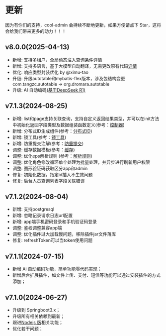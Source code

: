 # 更新

因为有你们的支持，cool-admin 会持续不断地更新，如果方便请点下 Star，这将会给我们带来更多的动力！！！


## v8.0.0(2025-04-13)
- 新增: 支持多租户，全局动态注入查询条件[详情](/src/guide/tenant.md)
- 新增: 支持多语言，基于大模型自动翻译，无需更改原有代码[详情](/src/guide/i18n.md)
- 优化: 响应类型封装优化 by @ximu-tao
- 升级: 升级autotable和mybatis-flex版本，涉及包结构变更 com.tangzc.autotable -> org.dromara.autotable
- 升级: AI 自动编码[(基于DeepSeek R1)](https://www.deepseek.com/)

## v7.1.3(2024-08-25)
- 新增: list和page支持关联查询，支持自定义返回结果类型，并可以在init方法中初始化返回字段类型及数据组装函数定义(参考：[控制器](/src/guide/controller.html#查询配置))
- 新增: 分布式ID生成组件(参考：[分布式ID](/src/guide/uniqueIDGen.md))
- 新增: 锁工具(参考：[锁工具](/src/guide/lock.md))
- 新增: 防重提交注解(参考：[防重提交](/src/guide/noRepeatSubmit.md))
- 调整: 缓存数据模板(参考：[缓存](/src/guide/cache.html#通过coolcache缓存模板-获取数据))
- 调整: 优化eps解析规则 (参考：[解析规则](/src/guide/controller.html#接口路由规则))
- 调整: 优化角色修改循环单个处理为批量处理，并异步进行刷新用户权限
- 调整: 图形验证码获取区分app和admin
- 修复: 初始化数据，指定id插入不生效问题
- 修复: 后台人员查询列表字段关联错误

## v7.1.2(2024-08-04)
- 新增: 支持postgresql
- 新增: 忽略记录请求日志url配置
- 新增: app端手机密码登录和手机验证码登录
- 调整: 鉴权调整兼容app端
- 调整: 优化插件过大加载慢问题，移除插件jar文件落库
- 修复: refreshToken可以当token使用问题

## v7.1.1(2024-07-15)

- 新增 Ai 自动编码功能，简单功能零代码实现；
- 新增后台扩展插件，如文件上传、支付、短信等功能可以通过安装插件的方式添加；

## v7.1.0(2024-06-27)

- 升级到 Springboot3.x；
- 升级所有相关依赖到最新；
- 跟进[Nodejs 版](https://cool-js.com)相关功能；
- 优化若干问题；
